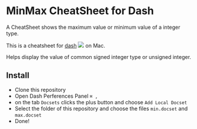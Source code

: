 # MinMax CheatSheet for Dash

A CheatSheet shows the maximum value or minimum value of a integer type.

This is a cheatsheet for [dash](https://kapeli.com/dash) ![](https://kapeli.com/img/dash-256@2x.png) on Mac.

Helps display the value of common signed integer type or unsigned integer.

## Install
- Clone this repository
- Open Dash Perferences Panel `⌘ ,`
- on the tab `Docsets` clicks the plus button and choose `Add Local Docset`
- Select the folder of this repository and choose the files `min.docset` and `max.docset`
- Done!
